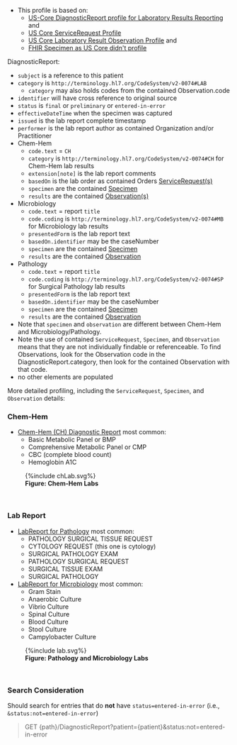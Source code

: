 
- This profile is based on:
  - [US-Core DiagnosticReport profile for Laboratory Results Reporting]({{site.data.fhir.hl7fhiruscore}}/StructureDefinition-us-core-diagnosticreport-lab.html) and 
  - [US Core ServiceRequest Profile]({{site.data.fhir.hl7fhiruscore}}/StructureDefinition-us-core-servicerequest.html)
  - [US Core Laboratory Result Observation Profile]({{site.data.fhir.hl7fhiruscore}}/StructureDefinition-us-core-observation-lab.html) and
  - [FHIR Specimen as US Core didn't profile]({{site.data.fhir.path}}specimen.html)

DiagnosticReport:

- `subject` is a reference to this patient
- `category` is `http://terminology.hl7.org/CodeSystem/v2-0074#LAB`
  - `category` may also holds codes from the contained Observation.code
- `identifier` will have cross reference to original source
- `status` is `final` or `preliminary` or `entered-in-error`
- `effectiveDateTime` when the specimen was captured
- `issued` is the lab report complete timestamp
- `performer` is the lab report author as contained Organization and/or Practitioner
- Chem-Hem
  - `code.text` = `CH`
  - `category` is `http://terminology.hl7.org/CodeSystem/v2-0074#CH` for Chem-Hem lab results
  - `extension[note]` is the lab report comments
  - `basedOn` is the lab order as contained Orders [ServiceRequest(s)](StructureDefinition-VA.MHV.PHR.chOrder.html)
  - `specimen` are the contained [Specimen](StructureDefinition-VA.MHV.PHR.chSpecimen.html)
  - `results` are the contained [Observation(s)](StructureDefinition-VA.MHV.PHR.chTest.html)
- Microbiology
  - `code.text` = report `title`
  - `code.coding` is `http://terminology.hl7.org/CodeSystem/v2-0074#MB` for Microbiology lab results
  - `presentedForm` is the lab report text
  - `basedOn.identifier` may be the caseNumber
  - `specimen` are the contained [Specimen](StructureDefinition-VA.MHV.PHR.LabSpecimen.html)
  - `results` are the contained [Observation](StructureDefinition-VA.MHV.PHR.labTest.html)
- Pathology
  - `code.text` = report `title`
  - `code.coding` is `http://terminology.hl7.org/CodeSystem/v2-0074#SP` for Surgical Pathology lab results
  - `presentedForm` is the lab report text
  - `basedOn.identifier` may be the caseNumber
  - `specimen` are the contained [Specimen](StructureDefinition-VA.MHV.PHR.LabSpecimen.html)
  - `results` are the contained [Observation](StructureDefinition-VA.MHV.PHR.labTest.html)
- Note that `specimen` and `observation` are different between Chem-Hem and Microbiology/Pathology.
- Note the use of contained `ServiceRequest`, `Specimen`, and `Observation` means that they are not individually findable or referenceable. To find Observations, look for the Observation code in the DiagnosticReport.category, then look for the contained Observation with that code.
- no other elements are populated

More detailed profiling, including the `ServiceRequest`, `Specimen`, and `Observation` details:

### Chem-Hem

- [Chem-Hem (CH) Diagnostic Report](StructureDefinition-VA.MHV.PHR.chReport.html) most common:
  - Basic Metabolic Panel or BMP
  - Comprehensive Metabolic Panel or CMP
  - CBC (complete blood count)
  - Hemoglobin A1C

<figure>
{%include chLab.svg%}
<figcaption><b>Figure: Chem-Hem Labs</b></figcaption>
</figure>
<br clear="all">

### Lab Report

- [LabReport for Pathology](StructureDefinition-VA.MHV.PHR.SPlabReport.html) most common:
  - PATHOLOGY SURGICAL TISSUE REQUEST
  - CYTOLOGY REQUEST (this one is cytology)
  - SURGICAL PATHOLOGY EXAM
  - PATHOLOGY SURGICAL REQUEST
  - SURGICAL TISSUE EXAM
  - SURGICAL PATHOLOGY
- [LabReport for Microbiology](StructureDefinition-VA.MHV.PHR.MBlabReport.html) most common:
  - Gram Stain
  - Anaerobic Culture
  - Vibrio Culture
  - Spinal Culture
  - Blood Culture
  - Stool Culture
  - Campylobacter Culture

<figure>
{%include lab.svg%}
<figcaption><b>Figure: Pathology and Microbiology Labs</b></figcaption>
</figure>
<br clear="all">

### Search Consideration

Should search for entries that do **not** have `status=entered-in-error` (i.e., `&status:not=entered-in-error`)
> GET {path}/DiagnosticReport?patient={patient}&status:not=entered-in-error
